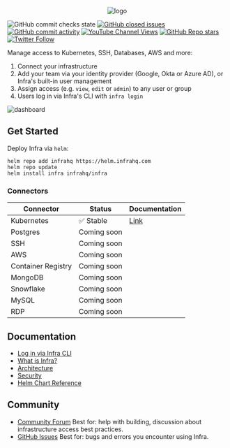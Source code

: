 <p align="center">
  <picture>
    <source media="(prefers-color-scheme: dark)" srcset="https://user-images.githubusercontent.com/251292/179072134-f520904a-ccb8-44aa-9ca0-cecfa4eabe11.svg">
    <img alt="logo" src="https://user-images.githubusercontent.com/251292/179072481-45a81045-161b-4491-8578-5f5a386a9b18.svg">
  </picture>
</p>

![GitHub commit checks state](https://img.shields.io/github/checks-status/infrahq/infra/main?label=Build) [![GitHub closed issues](https://img.shields.io/github/issues-closed/infrahq/infra?color=green)](https://github.com/infrahq/infra/issues) [![GitHub commit activity](https://img.shields.io/github/commit-activity/m/infrahq/infra)](https://github.com/infrahq/infra/commits/main) [![YouTube Channel Views](https://img.shields.io/youtube/channel/views/UCft1MzQs2BJdW8BIUu6WJkw?style=social)](https://www.youtube.com/channel/UCft1MzQs2BJdW8BIUu6WJkw) [![GitHub Repo stars](https://img.shields.io/github/stars/infrahq/infra?style=social)](https://github.com/infrahq/infra/stargazers) [![Twitter Follow](https://img.shields.io/twitter/follow/infrahq?style=social)](https://twitter.com/infrahq)

Manage access to Kubernetes, SSH, Databases, AWS and more:

1. Connect your infrastructure
2. Add your team via your identity provider (Google, Okta or Azure AD), or Infra's built-in user management
3. Assign access (e.g. `view`, `edit` or `admin`) to any user or group
4. Users log in via Infra's CLI with `infra login`

![dashboard](https://user-images.githubusercontent.com/251292/179054958-cba0e177-dd35-42ea-ad28-a6c8a79e697a.png)

## Get Started

Deploy Infra via `helm`:

```
helm repo add infrahq https://helm.infrahq.com
helm repo update
helm install infra infrahq/infra
```

### Connectors

| Connector          | Status      | Documentation                                          |
| ------------------ | ----------- | ------------------------------------------------------ |
| Kubernetes         | ✅ Stable   | [Link](https://infrahq.com/docs/connectors/kubernetes) |
| Postgres           | Coming soon |                                                        |
| SSH                | Coming soon |                                                        |
| AWS                | Coming soon |                                                        |
| Container Registry | Coming soon |                                                        |
| MongoDB            | Coming soon |                                                        |
| Snowflake          | Coming soon |                                                        |
| MySQL              | Coming soon |                                                        |
| RDP                | Coming soon |                                                        |

## Documentation

- [Log in via Infra CLI](https://infrahq.com/docs/configuration/logging-in)
- [What is Infra?](https://infrahq.com/docs/getting-started/what-is-infra)
- [Architecture](https://infrahq.com/docs/reference/architecture)
- [Security](https://infrahq.com/docs/reference/security)
- [Helm Chart Reference](https://infrahq.com/docs/reference/helm-reference)

## Community

- [Community Forum](https://github.com/infrahq/infra/discussions) Best for: help with building, discussion about infrastructure access best practices.
- [GitHub Issues](https://github.com/infrahq/infra/issues) Best for: bugs and errors you encounter using Infra.

